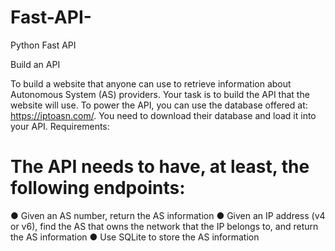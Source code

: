 # Fast-API-
Python Fast API 

Build an API

To build a website that anyone can use to retrieve information about Autonomous
System (AS) providers. Your task is to build the API that the website will use.
To power the API, you can use the database offered at: https://iptoasn.com/. You need to
download their database and load it into your API.
Requirements:

# The API needs to have, at least, the following endpoints:


● Given an AS number, return the AS information
● Given an IP address (v4 or v6), find the AS that owns the network that the IP
belongs to, and return the AS information
● Use SQLite to store the AS information
